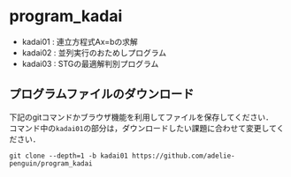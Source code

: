 # program_kadai

- kadai01 : 連立方程式Ax=bの求解
- kadai02 : 並列実行のおためしプログラム
- kadai03 : STGの最適解判別プログラム

## プログラムファイルのダウンロード

下記のgitコマンドかブラウザ機能を利用してファイルを保存してください．  
コマンド中の`kadai01`の部分は，ダウンロードしたい課題に合わせて変更してください．
```
git clone --depth=1 -b kadai01 https://github.com/adelie-penguin/program_kadai
```
